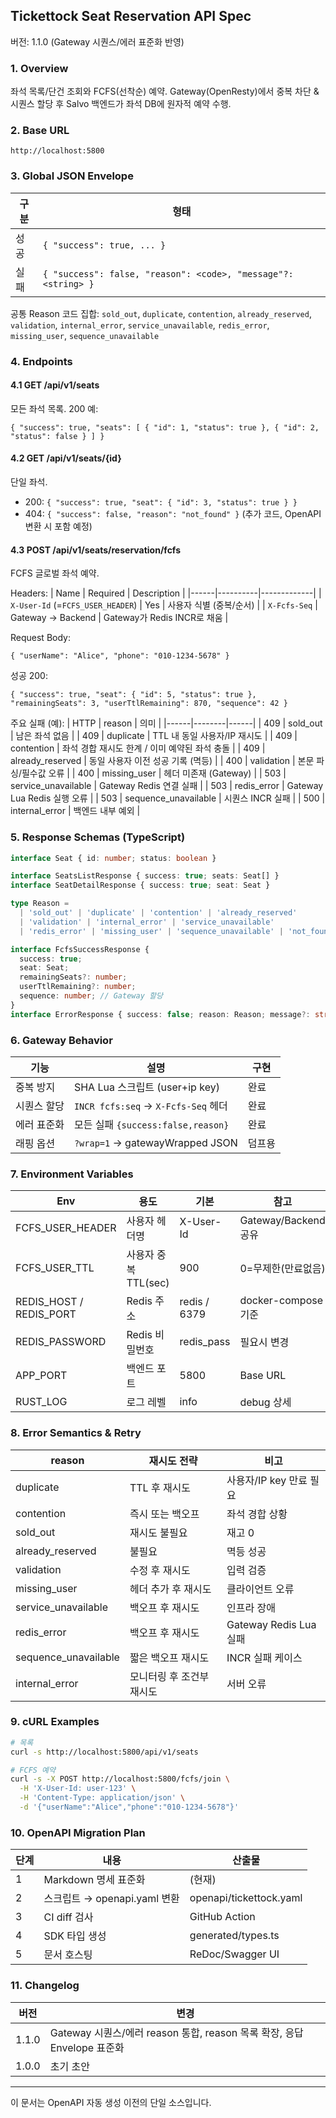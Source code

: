 ## Tickettock Seat Reservation API Spec

버전: 1.1.0 (Gateway 시퀀스/에러 표준화 반영)

### 1. Overview
좌석 목록/단건 조회와 FCFS(선착순) 예약. Gateway(OpenResty)에서 중복 차단 & 시퀀스 할당 후 Salvo 백엔드가 좌석 DB에 원자적 예약 수행.

### 2. Base URL
```
http://localhost:5800
```

### 3. Global JSON Envelope
| 구분 | 형태 |
|------|------|
| 성공 | `{ "success": true, ... }` |
| 실패 | `{ "success": false, "reason": <code>, "message"?: <string> }` |

공통 Reason 코드 집합: `sold_out`, `duplicate`, `contention`, `already_reserved`, `validation`, `internal_error`, `service_unavailable`, `redis_error`, `missing_user`, `sequence_unavailable`

### 4. Endpoints

#### 4.1 GET /api/v1/seats
모든 좌석 목록.
200 예:
```jsonc
{ "success": true, "seats": [ { "id": 1, "status": true }, { "id": 2, "status": false } ] }
```

#### 4.2 GET /api/v1/seats/{id}
단일 좌석.
- 200: `{ "success": true, "seat": { "id": 3, "status": true } }`
- 404: `{ "success": false, "reason": "not_found" }` (추가 코드, OpenAPI 변환 시 포함 예정)

#### 4.3 POST /api/v1/seats/reservation/fcfs
FCFS 글로벌 좌석 예약.

Headers:
| Name | Required | Description |
|------|----------|-------------|
| `X-User-Id` (=`FCFS_USER_HEADER`) | Yes | 사용자 식별 (중복/순서) |
| `X-Fcfs-Seq` | Gateway -> Backend | Gateway가 Redis INCR로 채움 |

Request Body:
```jsonc
{ "userName": "Alice", "phone": "010-1234-5678" }
```

성공 200:
```jsonc
{ "success": true, "seat": { "id": 5, "status": true }, "remainingSeats": 3, "userTtlRemaining": 870, "sequence": 42 }
```

주요 실패 (예):
| HTTP | reason | 의미 |
|------|--------|------|
| 409 | sold_out | 남은 좌석 없음 |
| 409 | duplicate | TTL 내 동일 사용자/IP 재시도 |
| 409 | contention | 좌석 경합 재시도 한계 / 이미 예약된 좌석 충돌 |
| 409 | already_reserved | 동일 사용자 이전 성공 기록 (멱등) |
| 400 | validation | 본문 파싱/필수값 오류 |
| 400 | missing_user | 헤더 미존재 (Gateway) |
| 503 | service_unavailable | Gateway Redis 연결 실패 |
| 503 | redis_error | Gateway Lua Redis 실행 오류 |
| 503 | sequence_unavailable | 시퀀스 INCR 실패 |
| 500 | internal_error | 백엔드 내부 예외 |

### 5. Response Schemas (TypeScript)
```ts
interface Seat { id: number; status: boolean }

interface SeatsListResponse { success: true; seats: Seat[] }
interface SeatDetailResponse { success: true; seat: Seat }

type Reason =
  | 'sold_out' | 'duplicate' | 'contention' | 'already_reserved'
  | 'validation' | 'internal_error' | 'service_unavailable'
  | 'redis_error' | 'missing_user' | 'sequence_unavailable' | 'not_found'

interface FcfsSuccessResponse {
  success: true;
  seat: Seat;
  remainingSeats?: number;
  userTtlRemaining?: number;
  sequence: number; // Gateway 할당
}
interface ErrorResponse { success: false; reason: Reason; message?: string }
```

### 6. Gateway Behavior
| 기능 | 설명 | 구현 |
|------|------|------|
| 중복 방지 | SHA Lua 스크립트 (user+ip key) | 완료 |
| 시퀀스 할당 | `INCR fcfs:seq` → `X-Fcfs-Seq` 헤더 | 완료 |
| 에러 표준화 | 모든 실패 `{success:false,reason}` | 완료 |
| 래핑 옵션 | `?wrap=1` → gatewayWrapped JSON | 덤프용 |

### 7. Environment Variables
| Env | 용도 | 기본 | 참고 |
|-----|------|------|-----|
| FCFS_USER_HEADER | 사용자 헤더명 | X-User-Id | Gateway/Backend 공유 |
| FCFS_USER_TTL | 사용자 중복 TTL(sec) | 900 | 0=무제한(만료없음) |
| REDIS_HOST / REDIS_PORT | Redis 주소 | redis / 6379 | docker-compose 기준 |
| REDIS_PASSWORD | Redis 비밀번호 | redis_pass | 필요시 변경 |
| APP_PORT | 백엔드 포트 | 5800 | Base URL |
| RUST_LOG | 로그 레벨 | info | debug 상세 |

### 8. Error Semantics & Retry
| reason | 재시도 전략 | 비고 |
|--------|-------------|------|
| duplicate | TTL 후 재시도 | 사용자/IP key 만료 필요 |
| contention | 즉시 또는 백오프 | 좌석 경합 상황 |
| sold_out | 재시도 불필요 | 재고 0 |
| already_reserved | 불필요 | 멱등 성공 |
| validation | 수정 후 재시도 | 입력 검증 |
| missing_user | 헤더 추가 후 재시도 | 클라이언트 오류 |
| service_unavailable | 백오프 후 재시도 | 인프라 장애 |
| redis_error | 백오프 후 재시도 | Gateway Redis Lua 실패 |
| sequence_unavailable | 짧은 백오프 재시도 | INCR 실패 케이스 |
| internal_error | 모니터링 후 조건부 재시도 | 서버 오류 |

### 9. cURL Examples
```bash
# 목록
curl -s http://localhost:5800/api/v1/seats

# FCFS 예약
curl -s -X POST http://localhost:5800/fcfs/join \
  -H 'X-User-Id: user-123' \
  -H 'Content-Type: application/json' \
  -d '{"userName":"Alice","phone":"010-1234-5678"}'
```

### 10. OpenAPI Migration Plan
| 단계 | 내용 | 산출물 |
|------|------|--------|
| 1 | Markdown 명세 표준화 | (현재) |
| 2 | 스크립트 → openapi.yaml 변환 | openapi/tickettock.yaml |
| 3 | CI diff 검사 | GitHub Action |
| 4 | SDK 타입 생성 | generated/types.ts |
| 5 | 문서 호스팅 | ReDoc/Swagger UI |

### 11. Changelog
| 버전 | 변경 |
|------|------|
| 1.1.0 | Gateway 시퀀스/에러 reason 통합, reason 목록 확장, 응답 Envelope 표준화 |
| 1.0.0 | 초기 초안 |

---
이 문서는 OpenAPI 자동 생성 이전의 단일 소스입니다.
